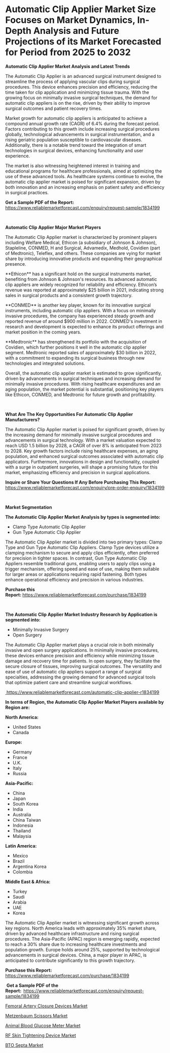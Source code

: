 <p><h1>Automatic Clip Applier Market Size Focuses on Market Dynamics, In-Depth Analysis and Future Projections of its Market Forecasted for Period from 2025 to 2032</h1></p><p><strong>Automatic Clip Applier Market Analysis and Latest Trends</strong></p>
<p><p>The Automatic Clip Applier is an advanced surgical instrument designed to streamline the process of applying vascular clips during surgical procedures. This device enhances precision and efficiency, reducing the time taken for clip application and minimizing tissue trauma. With the growing focus on minimally invasive surgical techniques, the demand for automatic clip appliers is on the rise, driven by their ability to improve surgical outcomes and patient recovery times.</p><p>Market growth for automatic clip appliers is anticipated to achieve a compound annual growth rate (CAGR) of 6.4% during the forecast period. Factors contributing to this growth include increasing surgical procedures globally, technological advancements in surgical instrumentation, and a rising geriatric population susceptible to cardiovascular diseases. Additionally, there is a notable trend toward the integration of smart technologies in surgical devices, enhancing functionality and user experience.</p><p>The market is also witnessing heightened interest in training and educational programs for healthcare professionals, aimed at optimizing the use of these advanced tools. As healthcare systems continue to evolve, the automatic clip applier market is poised for significant expansion, driven by both innovation and an increasing emphasis on patient safety and efficiency in surgical practices.</p></p>
<p><strong>Get a Sample PDF of the Report:&nbsp;</strong> <a href="https://www.reliablemarketforecast.com/enquiry/request-sample/1834199?utm_campaign=1875&utm_medium=2&utm_source=Github&utm_content=ia&utm_term=04032025&utm_id=automatic-clip-applier">https://www.reliablemarketforecast.com/enquiry/request-sample/1834199</a></p>
<p>&nbsp;</p>
<p><strong>Automatic Clip Applier Major Market Players</strong></p>
<p><p>The Automatic Clip Applier market is characterized by prominent players including Welfare Medical, Ethicon (a subsidiary of Johnson & Johnson), Stapleline, CONMED, H and Surgical, Advamedix, Medhold, Covidien (part of Medtronic), Teleflex, and others. These companies are vying for market share by introducing innovative products and expanding their geographical presence.</p><p>**Ethicon** has a significant hold on the surgical instruments market, benefiting from Johnson & Johnson's resources. Its advanced automatic clip appliers are widely recognized for reliability and efficiency. Ethicon’s revenue was reported at approximately $25 billion in 2021, indicating strong sales in surgical products and a consistent growth trajectory.</p><p>**CONMED** is another key player, known for its innovative surgical instruments, including automatic clip appliers. With a focus on minimally invasive procedures, the company has experienced steady growth and reported revenue of around $900 million in 2022. CONMED's investment in research and development is expected to enhance its product offerings and market position in the coming years.</p><p>**Medtronic** has strengthened its portfolio with the acquisition of Covidien, which further positions it well in the automatic clip applier segment. Medtronic reported sales of approximately $30 billion in 2022, with a commitment to expanding its surgical business through new technologies and integrated solutions.</p><p>Overall, the automatic clip applier market is estimated to grow significantly, driven by advancements in surgical techniques and increasing demand for minimally invasive procedures. With rising healthcare expenditures and an aging population, the market potential is substantial, positioning key players like Ethicon, CONMED, and Medtronic for future growth and profitability.</p></p>
<p>&nbsp;</p>
<p><strong>What Are The Key Opportunities For Automatic Clip Applier Manufacturers?</strong></p>
<p><p>The Automatic Clip Applier market is poised for significant growth, driven by the increasing demand for minimally invasive surgical procedures and advancements in surgical technology. With a market valuation expected to reach USD 1.5 billion by 2028, a CAGR of over 8% is anticipated from 2023 to 2028. Key growth factors include rising healthcare expenses, an aging population, and enhanced surgical outcomes associated with automatic clip applicators. Furthermore, innovations in design and functionality, coupled with a surge in outpatient surgeries, will shape a promising future for this market, emphasizing efficiency and precision in surgical applications.</p></p>
<p><strong>Inquire or Share Your Questions If Any Before Purchasing This Report:</strong> <a href="https://www.reliablemarketforecast.com/enquiry/pre-order-enquiry/1834199?utm_campaign=1875&utm_medium=2&utm_source=Github&utm_content=ia&utm_term=04032025&utm_id=automatic-clip-applier">https://www.reliablemarketforecast.com/enquiry/pre-order-enquiry/1834199</a></p>
<p>&nbsp;</p>
<p><strong>Market Segmentation</strong></p>
<p><strong>The Automatic Clip Applier Market Analysis by types is segmented into:</strong></p>
<p><ul><li>Clamp Type Automatic Clip Applier</li><li>Gun Type Automatic Clip Applier</li></ul></p>
<p><p>The Automatic Clip Applier market is divided into two primary types: Clamp Type and Gun Type Automatic Clip Appliers. Clamp Type devices utilize a clamping mechanism to secure and apply clips efficiently, often preferred for precision in tighter spaces. In contrast, Gun Type Automatic Clip Appliers resemble traditional guns, enabling users to apply clips using a trigger mechanism, offering speed and ease of use, making them suitable for larger areas or applications requiring rapid fastening. Both types enhance operational efficiency and precision in various industries.</p></p>
<p><strong>Purchase this Report:&nbsp;</strong><a href="https://www.reliablemarketforecast.com/purchase/1834199?utm_campaign=1875&utm_medium=2&utm_source=Github&utm_content=ia&utm_term=04032025&utm_id=automatic-clip-applier">https://www.reliablemarketforecast.com/purchase/1834199</a></p>
<p>&nbsp;</p>
<p><strong>The Automatic Clip Applier Market Industry Research by Application is segmented into:</strong></p>
<p><ul><li>Minimally Invasive Surgery</li><li>Open Surgery</li></ul></p>
<p><p>The Automatic Clip Applier market plays a crucial role in both minimally invasive and open surgery applications. In minimally invasive procedures, these devices enhance precision and efficiency while minimizing tissue damage and recovery time for patients. In open surgery, they facilitate the secure closure of tissues, improving surgical outcomes. The versatility and ease of use of automatic clip appliers support a range of surgical specialties, addressing the growing demand for advanced surgical tools that optimize patient care and streamline surgical workflows.</p></p>
<p><a href="https://www.reliablemarketforecast.com/automatic-clip-applier-r1834199?utm_campaign=1875&utm_medium=2&utm_source=Github&utm_content=ia&utm_term=04032025&utm_id=automatic-clip-applier">&nbsp;https://www.reliablemarketforecast.com/automatic-clip-applier-r1834199</a></p>
<p><strong>In terms of Region, the Automatic Clip Applier Market Players available by Region are:</strong></p>
<p>
    <p> <strong> North America: </strong>
        <ul>
            <li>United States</li>
            <li>Canada</li>
        </ul>
        </p> 
    <p> <strong> Europe: </strong>
        <ul>
            <li>Germany</li>
            <li>France</li>
            <li>U.K.</li>
            <li>Italy</li>
            <li>Russia</li>
        </ul>
        </p> 
    <p> <strong> Asia-Pacific: </strong>
        <ul>
            <li>China</li>
            <li>Japan</li>
            <li>South Korea</li>
            <li>India</li>
            <li>Australia</li>
            <li>China Taiwan</li>
            <li>Indonesia</li>
            <li>Thailand</li>
            <li>Malaysia</li>
        </ul>
        </p> 
    <p> <strong> Latin America: </strong>
        <ul>
            <li>Mexico</li>
            <li>Brazil</li>
            <li>Argentina Korea</li>
            <li>Colombia</li>
        </ul>
        </p> 
    <p> <strong> Middle East & Africa: </strong>
        <ul>
            <li>Turkey</li>
            <li>Saudi</li>
            <li>Arabia</li>
            <li>UAE</li>
            <li>Korea</li>
        </ul>
    </p>
    </p>
<p><p>The Automatic Clip Applier market is witnessing significant growth across key regions. North America leads with approximately 35% market share, driven by advanced healthcare infrastructure and rising surgical procedures. The Asia-Pacific (APAC) region is emerging rapidly, expected to reach a 30% share due to increasing healthcare investments and population growth. Europe holds around 25%, supported by technological advancements in surgical devices. China, a major player in APAC, is anticipated to contribute significantly to this growth trajectory.</p></p>
<p><strong>Purchase this Report: </strong><a href="https://www.reliablemarketforecast.com/purchase/1834199?utm_campaign=1875&utm_medium=2&utm_source=Github&utm_content=ia&utm_term=04032025&utm_id=automatic-clip-applier">https://www.reliablemarketforecast.com/purchase/1834199</a></p>
<p>&nbsp;<strong>Get a Sample PDF of the Report:&nbsp;&nbsp;</strong><a href="https://www.reliablemarketforecast.com/enquiry/request-sample/1834199?utm_campaign=1875&utm_medium=2&utm_source=Github&utm_content=ia&utm_term=04032025&utm_id=automatic-clip-applier">https://www.reliablemarketforecast.com/enquiry/request-sample/1834199</a></p>
<p><strong></strong></p>
<p><p><a href="https://github.com/yenagmah/Market-Research-Report-List-1/blob/main/femoral-artery-closure-devices-market.md?utm_campaign=1875&utm_medium=2&utm_source=Github&utm_content=ia&utm_term=04032025&utm_id=automatic-clip-applier">Femoral Artery Closure Devices Market</a></p><p><a href="https://github.com/omemaeuseda/Market-Research-Report-List-1/blob/main/metzenbaum-scissors-market.md?utm_campaign=1875&utm_medium=2&utm_source=Github&utm_content=ia&utm_term=04032025&utm_id=automatic-clip-applier">Metzenbaum Scissors Market</a></p><p><a href="https://github.com/doganaqev/Market-Research-Report-List-1/blob/main/animal-blood-glucose-meter-market.md?utm_campaign=1875&utm_medium=2&utm_source=Github&utm_content=ia&utm_term=04032025&utm_id=automatic-clip-applier">Animal Blood Glucose Meter Market</a></p><p><a href="https://github.com/sitarzerpa3d/Market-Research-Report-List-1/blob/main/rf-skin-tightening-device-market.md?utm_campaign=1875&utm_medium=2&utm_source=Github&utm_content=ia&utm_term=04032025&utm_id=automatic-clip-applier">RF Skin Tightening Device Market</a></p><p><a href="https://github.com/rentzszaszjn/Market-Research-Report-List-1/blob/main/bto-septa-market.md?utm_campaign=1875&utm_medium=2&utm_source=Github&utm_content=ia&utm_term=04032025&utm_id=automatic-clip-applier">BTO Septa Market</a></p></p>